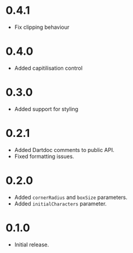 # 0.4.1

* Fix clipping behaviour

# 0.4.0

* Added capitilisation control

# 0.3.0

* Added support for styling

# 0.2.1

* Added Dartdoc comments to public API.
* Fixed formatting issues.

# 0.2.0

* Added `cornerRadius` and `boxSize` parameters.
* Added `initialCharacters` parameter.

# 0.1.0

* Initial release.

